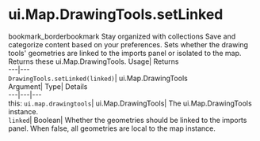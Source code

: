  
#  ui.Map.DrawingTools.setLinked 
bookmark_borderbookmark Stay organized with collections  Save and categorize content based on your preferences.
Sets whether the drawing tools' geometries are linked to the imports panel or isolated to the map. 
Returns these ui.Map.DrawingTools.
Usage| Returns  
---|---  
`DrawingTools.setLinked(linked)`| ui.Map.DrawingTools  
Argument| Type| Details  
---|---|---  
this: `ui.map.drawingtools`| ui.Map.DrawingTools| The ui.Map.DrawingTools instance.  
`linked`| Boolean| Whether the geometries should be linked to the imports panel. When false, all geometries are local to the map instance.  
